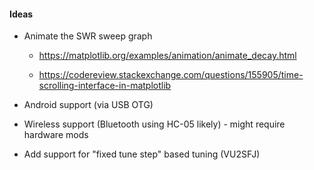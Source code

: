 #### Ideas

* Animate the SWR sweep graph

  - https://matplotlib.org/examples/animation/animate_decay.html

  - https://codereview.stackexchange.com/questions/155905/time-scrolling-interface-in-matplotlib

* Android support (via USB OTG)

* Wireless support (Bluetooth using HC-05 likely) - might require hardware mods

* Add support for "fixed tune step" based tuning (VU2SFJ)
